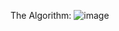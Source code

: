 The Algorithm: 
![image](https://user-images.githubusercontent.com/58439755/236898616-5000bd33-a04f-4cb9-b351-5eb3500e0a5f.png)

